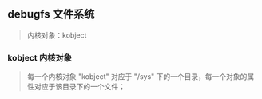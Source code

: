 ## debugfs 文件系统

> 内核对象：kobject

### kobject 内核对象

> 每一个内核对象 "kobject" 对应于 "/sys" 下的一个目录，每一个对象的属性对应于该目录下的一个文件；

